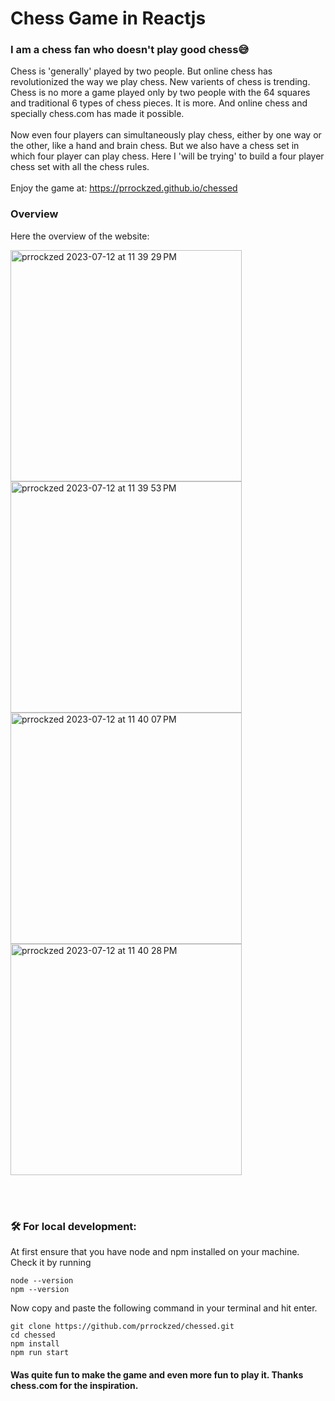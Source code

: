 # Chess Game in Reactjs


### I am a chess fan who doesn't play good chess😅

Chess is 'generally' played by two people. But online chess has revolutionized the way we play chess. New varients of chess is trending. Chess is no more a game played only by two people with the 64 squares and traditional 6 types of chess pieces. It is more. And online chess and specially chess.com has made it possible.<br>
<br>
Now even four players can simultaneously play chess, either by one way or the other, like a hand and brain chess. But we also have a chess set in which four player can play chess. Here I 'will be trying' to build a four player chess set with all the chess rules.<br>
<br>
Enjoy the game at: https://prrockzed.github.io/chessed

### Overview
Here the overview of the website:

<img width="370" alt="prrockzed 2023-07-12 at 11 39 29 PM" src="https://github.com/prrockzed/chessed/assets/97661506/c94a14bf-bad5-49da-987d-a46793325349">
<img width="370" alt="prrockzed 2023-07-12 at 11 39 53 PM" src="https://github.com/prrockzed/chessed/assets/97661506/0fea0ff4-8f6c-4556-826f-c1beb57a754b">
<img width="370" alt="prrockzed 2023-07-12 at 11 40 07 PM" src="https://github.com/prrockzed/chessed/assets/97661506/2d8ead16-2e24-47b8-b493-4b27c6391180">
<img width="370" alt="prrockzed 2023-07-12 at 11 40 28 PM" src="https://github.com/prrockzed/chessed/assets/97661506/05241131-dfd5-420c-bb9f-526928487c2e">


<br><br>
### 🛠️ For local development:
At first ensure that you have node and npm installed on your machine.<br>
Check it by running 
```
node --version
npm --version
```
Now copy and paste the following command in your terminal and hit enter.
``` 
git clone https://github.com/prrockzed/chessed.git
cd chessed
npm install
npm run start
```

#### Was quite fun to make the game and even more fun to play it. Thanks chess.com for the inspiration.
